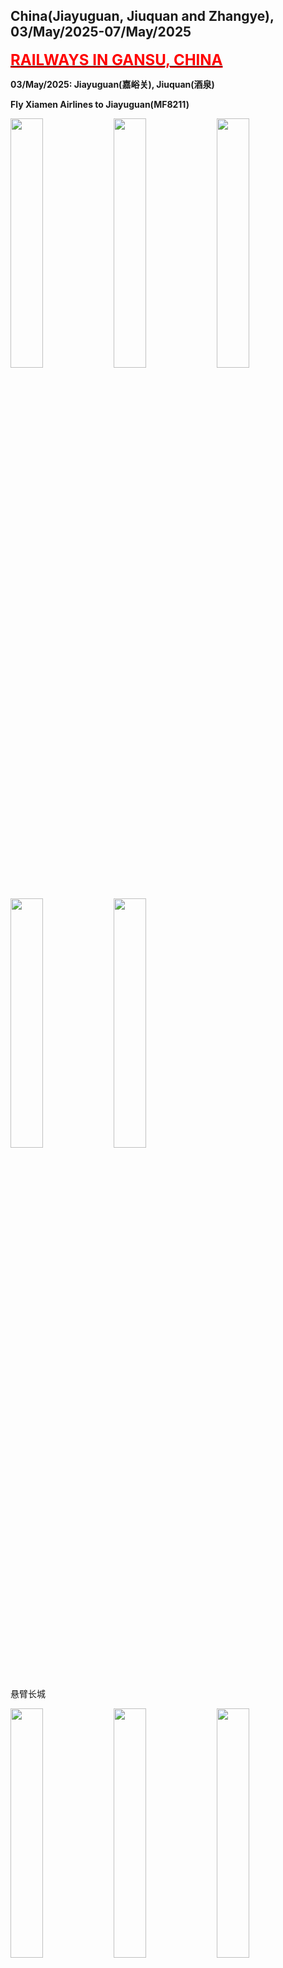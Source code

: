 ## China(Jiayuguan, Jiuquan and Zhangye), 03/May/2025-07/May/2025

**[<font color=red size=5><u>RAILWAYS IN GANSU, CHINA</u></font>](https://wqgcx.github.io/transport/20250503CN/CR/)**

**03/May/2025: Jiayuguan(嘉峪关), Jiuquan(酒泉)**

**Fly Xiamen Airlines to Jiayuguan(MF8211)**

<img src="../20250503CN_photos/IMG_8969.jpeg" width="32%">
<img src="../20250503CN_photos/IMG_8970.jpeg" width="32%">
<img src="../20250503CN_photos/IMG_8971.jpeg" width="32%">
<img src="../20250503CN_photos/IMG_8972.jpeg" width="32%">
<img src="../20250503CN_photos/IMG_8973.jpeg" width="32%">

悬臂长城

<img src="../20250503CN_photos/IMG_8974.jpeg" width="32%">
<img src="../20250503CN_photos/IMG_8976.jpeg" width="32%">
<img src="../20250503CN_photos/IMG_8977.jpeg" width="32%">
<img src="../20250503CN_photos/IMG_8980.jpeg" width="32%">
<img src="../20250503CN_photos/IMG_8982.jpeg" width="32%">
<img src="../20250503CN_photos/IMG_8983.jpeg" width="32%">
<img src="../20250503CN_photos/IMG_8984.jpeg" width="32%">
<img src="../20250503CN_photos/IMG_8985.jpeg" width="32%">
<img src="../20250503CN_photos/IMG_8986.jpeg" width="32%">

长城第一墩

<img src="../20250503CN_photos/IMG_8990.jpeg" width="32%">
<img src="../20250503CN_photos/IMG_8991.jpeg" width="32%">
<img src="../20250503CN_photos/IMG_8993.jpeg" width="32%">
<img src="../20250503CN_photos/IMG_8998.jpeg" width="32%">
<img src="../20250503CN_photos/IMG_9003.jpeg" width="32%">
<img src="../20250503CN_photos/IMG_9004.jpeg" width="32%">

嘉峪关关城

<img src="../20250503CN_photos/IMG_9010.jpeg" width="32%">
<img src="../20250503CN_photos/IMG_9013.jpeg" width="32%">
<img src="../20250503CN_photos/IMG_9016.jpeg" width="32%">
<img src="../20250503CN_photos/IMG_9022.jpeg" width="32%">
<img src="../20250503CN_photos/IMG_9023.jpeg" width="32%">
<img src="../20250503CN_photos/IMG_9030.jpeg" width="32%">
<img src="../20250503CN_photos/IMG_9032.jpeg" width="32%">
<img src="../20250503CN_photos/IMG_9036.jpeg" width="32%">
<img src="../20250503CN_photos/IMG_9039.jpeg" width="32%">
<img src="../20250503CN_photos/IMG_9042.jpeg" width="32%">
<img src="../20250503CN_photos/IMG_9045.jpeg" width="32%">
<img src="../20250503CN_photos/IMG_9046.jpeg" width="32%">

酒泉鼓楼

<img src="../20250503CN_photos/IMG_9056.jpeg" width="32%">
<img src="../20250503CN_photos/IMG_9057.jpeg" width="32%">
<img src="../20250503CN_photos/IMG_9061.jpeg" width="32%">
<img src="../20250503CN_photos/IMG_9065.jpeg" width="32%">
<img src="../20250503CN_photos/IMG_9071.jpeg" width="32%">
<img src="../20250503CN_photos/IMG_9072.jpeg" width="32%">
<img src="../20250503CN_photos/IMG_9073.jpeg" width="32%">

酒泉古城门

<img src="../20250503CN_photos/IMG_9075.jpeg" width="32%">
<img src="../20250503CN_photos/IMG_9078.jpeg" width="32%">

**04/May/2025: Zhangye(张掖)**

张掖大佛寺, 山西会馆

<img src="../20250503CN_photos/IMG_9090.jpeg" width="32%">
<img src="../20250503CN_photos/IMG_9098.jpeg" width="32%">
<img src="../20250503CN_photos/IMG_9100.jpeg" width="32%">
<img src="../20250503CN_photos/IMG_9102.jpeg" width="32%">
<img src="../20250503CN_photos/IMG_9104.jpeg" width="32%">
<img src="../20250503CN_photos/IMG_9107.jpeg" width="32%">
<img src="../20250503CN_photos/IMG_9109.jpeg" width="32%">
<img src="../20250503CN_photos/IMG_9110.jpeg" width="32%">
<img src="../20250503CN_photos/IMG_9111.jpeg" width="32%">
<img src="../20250503CN_photos/IMG_9113.jpeg" width="32%">
<img src="../20250503CN_photos/IMG_9114.jpeg" width="32%">
<img src="../20250503CN_photos/IMG_9116.jpeg" width="32%">
<img src="../20250503CN_photos/IMG_9117.jpeg" width="32%">
<img src="../20250503CN_photos/IMG_9118.jpeg" width="32%">
<img src="../20250503CN_photos/IMG_9120.jpeg" width="32%">
<img src="../20250503CN_photos/IMG_9123.jpeg" width="32%">
<img src="../20250503CN_photos/IMG_9125.jpeg" width="32%">
<img src="../20250503CN_photos/IMG_9126.jpeg" width="32%">

张掖鼓楼

<img src="../20250503CN_photos/IMG_9130.jpeg" width="32%">
<img src="../20250503CN_photos/IMG_9131.jpeg" width="32%">
<img src="../20250503CN_photos/IMG_9132.jpeg" width="32%">
<img src="../20250503CN_photos/IMG_9133.jpeg" width="32%">
<img src="../20250503CN_photos/IMG_9184.jpeg" width="32%">
<img src="../20250503CN_photos/IMG_9188.jpeg" width="32%">
<img src="../20250503CN_photos/IMG_9189.jpeg" width="32%">
<img src="../20250503CN_photos/IMG_9192.jpeg" width="32%">

西来寺

<img src="../20250503CN_photos/IMG_9135.jpeg" width="32%">
<img src="../20250503CN_photos/IMG_9137.jpeg" width="32%">
<img src="../20250503CN_photos/IMG_9139.jpeg" width="32%">

平山湖大峡谷

<img src="../20250503CN_photos/IMG_9140.jpeg" width="32%">
<img src="../20250503CN_photos/IMG_9141.jpeg" width="32%">
<img src="../20250503CN_photos/IMG_9146.jpeg" width="32%">
<img src="../20250503CN_photos/IMG_9147.jpeg" width="32%">
<img src="../20250503CN_photos/IMG_9149.jpeg" width="32%">
<img src="../20250503CN_photos/IMG_9151.jpeg" width="32%">
<img src="../20250503CN_photos/IMG_9155.jpeg" width="32%">
<img src="../20250503CN_photos/IMG_9157.jpeg" width="32%">
<img src="../20250503CN_photos/IMG_9158.jpeg" width="32%">
<img src="../20250503CN_photos/IMG_9161.jpeg" width="32%">
<img src="../20250503CN_photos/IMG_9164.jpeg" width="32%">
<img src="../20250503CN_photos/IMG_9166.jpeg" width="32%">
<img src="../20250503CN_photos/IMG_9174.jpeg" width="32%">
<img src="../20250503CN_photos/IMG_9175.jpeg" width="32%">
<img src="../20250503CN_photos/IMG_9178.jpeg" width="32%">

牛肉小饭

<img src="../20250503CN_photos/IMG_9181.jpeg" width="32%">

**05/May/2025: Zhangye(张掖)**

马蹄寺

<img src="../20250503CN_photos/IMG_9193.jpeg" width="32%">
<img src="../20250503CN_photos/IMG_9198.jpeg" width="32%">
<img src="../20250503CN_photos/IMG_9200.jpeg" width="32%">
<img src="../20250503CN_photos/IMG_9199.jpeg" width="32%">
<img src="../20250503CN_photos/IMG_9203.jpeg" width="32%">
<img src="../20250503CN_photos/IMG_9205.jpeg" width="32%">
<img src="../20250503CN_photos/IMG_9208.jpeg" width="32%">
<img src="../20250503CN_photos/IMG_9214.jpeg" width="32%">
<img src="../20250503CN_photos/IMG_9216.jpeg" width="32%">
<img src="../20250503CN_photos/IMG_9219.jpeg" width="32%">
<img src="../20250503CN_photos/IMG_9222.jpeg" width="32%">
<img src="../20250503CN_photos/IMG_9223.jpeg" width="32%">
<img src="../20250503CN_photos/IMG_9227.jpeg" width="32%">
<img src="../20250503CN_photos/IMG_9229.jpeg" width="32%">
<img src="../20250503CN_photos/IMG_9231.jpeg" width="32%">

手工搓鱼面

<img src="../20250503CN_photos/IMG_9232.jpeg" width="32%">

七彩丹霞

<img src="../20250503CN_photos/IMG_9233.jpeg" width="32%">
<img src="../20250503CN_photos/IMG_9235.jpeg" width="32%">
<img src="../20250503CN_photos/IMG_9237.jpeg" width="32%">
<img src="../20250503CN_photos/IMG_9238.jpeg" width="32%">
<img src="../20250503CN_photos/IMG_9242.jpeg" width="32%">
<img src="../20250503CN_photos/IMG_9246.jpeg" width="32%">
<img src="../20250503CN_photos/IMG_9254.jpeg" width="32%">
<img src="../20250503CN_photos/IMG_9258.jpeg" width="32%">
<img src="../20250503CN_photos/IMG_9260.jpeg" width="32%">
<img src="../20250503CN_photos/IMG_9263.jpeg" width="32%">
<img src="../20250503CN_photos/IMG_9264.jpeg" width="32%">
<img src="../20250503CN_photos/IMG_9266.jpeg" width="32%">

**06/May/2025: Jiuquan(酒泉)**

西千佛洞

<img src="../20250503CN_photos/IMG_9289.jpeg" width="32%">
<img src="../20250503CN_photos/IMG_9291.jpeg" width="32%">
<img src="../20250503CN_photos/IMG_9292.jpeg" width="32%">
<img src="../20250503CN_photos/IMG_9293.jpeg" width="32%">
<img src="../20250503CN_photos/IMG_9294.jpeg" width="32%">
<img src="../20250503CN_photos/IMG_9296.jpeg" width="32%">

阳关遗址

<img src="../20250503CN_photos/IMG_9301.jpeg" width="32%">
<img src="../20250503CN_photos/IMG_9302.jpeg" width="32%">
<img src="../20250503CN_photos/IMG_9303.jpeg" width="32%">
<img src="../20250503CN_photos/IMG_9308.jpeg" width="32%">
<img src="../20250503CN_photos/IMG_9309.jpeg" width="32%">
<img src="../20250503CN_photos/IMG_9311.jpeg" width="32%">
<img src="../20250503CN_photos/IMG_9313.jpeg" width="32%">
<img src="../20250503CN_photos/IMG_9314.jpeg" width="32%">
<img src="../20250503CN_photos/IMG_9315.jpeg" width="32%">
<img src="../20250503CN_photos/IMG_9317.jpeg" width="32%">
<img src="../20250503CN_photos/IMG_9318.jpeg" width="32%">
<img src="../20250503CN_photos/IMG_9319.jpeg" width="32%">

玉门关遗址

<img src="../20250503CN_photos/IMG_9323.jpeg" width="32%">
<img src="../20250503CN_photos/IMG_9352.jpeg" width="32%">
<img src="../20250503CN_photos/IMG_9354.jpeg" width="32%">

小方盘城遗址

<img src="../20250503CN_photos/IMG_9325.jpeg" width="32%">
<img src="../20250503CN_photos/IMG_9329.jpeg" width="32%">
<img src="../20250503CN_photos/IMG_9330.jpeg" width="32%">

大方盘城遗址

<img src="../20250503CN_photos/IMG_9336.jpeg" width="32%">
<img src="../20250503CN_photos/IMG_9337.jpeg" width="32%">
<img src="../20250503CN_photos/IMG_9340.jpeg" width="32%">
<img src="../20250503CN_photos/IMG_9342.jpeg" width="32%">
<img src="../20250503CN_photos/IMG_9344.jpeg" width="32%">
<img src="../20250503CN_photos/IMG_9345.jpeg" width="32%">

**07/May/2025: Jiuquan(酒泉)**

**Click [here](https://wqgcx.github.io/transport/) to go back.**
